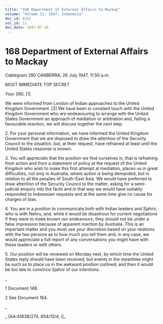 ```yaml
---
title: "168 Department of External Affairs to Mackay"
volume: "Volume 11: 1947, Indonesia"
doc_id: 4352
vol_id: 11
doc_date: 1947-07-26
---
```


# 168 Department of External Affairs to Mackay

Cablegram 280 CANBERRA, 26 July 1947, 11.50 a.m.

MOST IMMEDIATE TOP SECRET

Your 390. [1]

We were informed from London of Indian approaches to the United Kingdom Government. [2] We have been in constant touch with the United Kingdom Government who are endeavouring to arrange with the United States Government an approach of mediation or arbitration and, failing a favourable reaction, we will discuss together the next step.

2\. For your personal information, we have informed the United Kingdom Government that we are disposed to draw the attention of the Security Council to the situation, but, at their request, have refrained at least until the United States response is known.

3\. You will appreciate that the position we find ourselves in, that is refraining from action and from a statement of policy at the request of the United Kingdom who wish to make this first attempt at mediation, places us in great difficulties, not only in Australia, where action is being demanded, but in relation to all the peoples of South-East Asia. We would have preferred to draw attention of the Security Council to the matter, asking for a semi-judicial enquiry into the facts and in that way we would have suitably responded to Indonesian requests and at the same time give no cause for charges of bias.

4\. You are in a position to communicate both with Indian leaders and Sjahrir, who is with Nehru, and, while it would be disastrous for current negotiations if they were to make known our endeavours, they should not be under a false impression because of apparent inaction by Australia. This is an important matter and you must use your discretion based on your relations with the two persons as to how much you tell them and, in any case, we would appreciate a full report of any conversations you might have with these leaders or with others.

5\. Our position will be reviewed on Monday next, by which time the United States reply should have been received, but events in the meantime might be such as to place us in the awkward position outlined, and then it would be too late to convince Sjahrir of our intentions.

_

1 Document 148.

2 See Document 164.

_

_ [AA:A1838/274, 854/10/4, i]_

